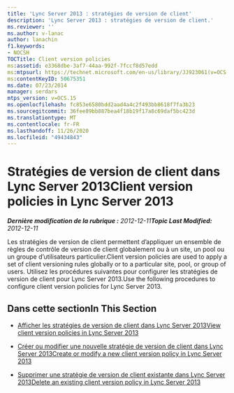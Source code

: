 ```yaml
---
title: 'Lync Server 2013 : stratégies de version de client'
description: 'Lync Server 2013 : stratégies de version de client.'
ms.reviewer: ''
ms.author: v-lanac
author: lanachin
f1.keywords:
- NOCSH
TOCTitle: Client version policies
ms:assetid: e3368dbe-3af7-44aa-992f-7fccf8d57edd
ms:mtpsurl: https://technet.microsoft.com/en-us/library/JJ923061(v=OCS.15)
ms:contentKeyID: 50675351
ms.date: 07/23/2014
manager: serdars
mtps_version: v=OCS.15
ms.openlocfilehash: fc853e6580bdd2aad4a4c2f493bb8618f7fa3b23
ms.sourcegitcommit: 36fee89bb887bea4f18b19f17a8c69daf5bc423d
ms.translationtype: MT
ms.contentlocale: fr-FR
ms.lasthandoff: 11/26/2020
ms.locfileid: "49434843"
---
```

# <a name="client-version-policies-in-lync-server-2013"></a><span data-ttu-id="0d42a-103">Stratégies de version de client dans Lync Server 2013</span><span class="sxs-lookup"><span data-stu-id="0d42a-103">Client version policies in Lync Server 2013</span></span>

<div data-xmlns="http://www.w3.org/1999/xhtml">

<div class="topic" data-xmlns="http://www.w3.org/1999/xhtml" data-msxsl="urn:schemas-microsoft-com:xslt" data-cs="https://msdn.microsoft.com/">

<div data-asp="https://msdn2.microsoft.com/asp">



</div>

<div id="mainSection">

<div id="mainBody"><span data-ttu-id="0d42a-104">

<span> </span></span><span class="sxs-lookup"><span data-stu-id="0d42a-104">

<span> </span></span></span>

<span data-ttu-id="0d42a-105">_**Dernière modification de la rubrique :** 2012-12-11_</span><span class="sxs-lookup"><span data-stu-id="0d42a-105">_**Topic Last Modified:** 2012-12-11_</span></span>

<span data-ttu-id="0d42a-106">Les stratégies de version de client permettent d’appliquer un ensemble de règles de contrôle de version de client globalement ou à un site, un pool ou un groupe d’utilisateurs particulier.</span><span class="sxs-lookup"><span data-stu-id="0d42a-106">Client version policies are used to apply a set of client versioning rules globally or to a particular site, pool, or group of users.</span></span> <span data-ttu-id="0d42a-107">Utilisez les procédures suivantes pour configurer les stratégies de version de client pour Lync Server 2013.</span><span class="sxs-lookup"><span data-stu-id="0d42a-107">Use the following procedures to configure client version policies for Lync Server 2013.</span></span>

<div>

## <a name="in-this-section"></a><span data-ttu-id="0d42a-108">Dans cette section</span><span class="sxs-lookup"><span data-stu-id="0d42a-108">In This Section</span></span>

  - [<span data-ttu-id="0d42a-109">Afficher les stratégies de version de client dans Lync Server 2013</span><span class="sxs-lookup"><span data-stu-id="0d42a-109">View client version policies in Lync Server 2013</span></span>](lync-server-2013-view-client-version-policies.md)

  - [<span data-ttu-id="0d42a-110">Créer ou modifier une nouvelle stratégie de version de client dans Lync Server 2013</span><span class="sxs-lookup"><span data-stu-id="0d42a-110">Create or modify a new client version policy in Lync Server 2013</span></span>](lync-server-2013-create-or-modify-a-new-client-version-policy.md)

  - [<span data-ttu-id="0d42a-111">Supprimer une stratégie de version de client existante dans Lync Server 2013</span><span class="sxs-lookup"><span data-stu-id="0d42a-111">Delete an existing client version policy in Lync Server 2013</span></span>](lync-server-2013-delete-an-existing-client-version-policy.md)

<span data-ttu-id="0d42a-112"></div>

</div>

<span> </span>

</div>

</div>

</span><span class="sxs-lookup"><span data-stu-id="0d42a-112"></div>

</div>

<span> </span>

</div>

</div>

</span></span></div>

